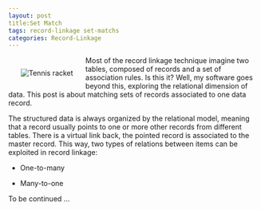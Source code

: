 ```yaml
---
layout: post
title:Set Match
tags: record-linkage set-matchs
categories: Record-Linkage
---
```


 <img src="{{'/static/img/recolink/tenisracket.jpg' | prepend: site.baseurl | prepend: site.url }}" 
    alt='Tennis racket' style="float:left;padding:15px;margin:10px"   /> 
Most of the record linkage technique imagine two tables, composed of records and a set of association rules. Is this it?
Well, my software goes beyond this, exploring the relational dimension of data. This post is about matching sets of 
records associated to one data record.

<!--more-->

The structured data is always organized by the relational model, meaning that a record usually points to one or more other
records from different tables. There is a virtual link back, the pointed record is associated to the master record.
This way, two types of relations between items can be exploited in record linkage:

* One-to-many

* Many-to-one

To be continued ...